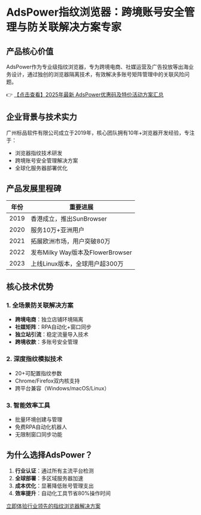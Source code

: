 # AdsPower指纹浏览器：跨境账号安全管理与防关联解决方案专家

## 产品核心价值
AdsPower作为专业级指纹浏览器，专为跨境电商、社媒运营及广告投放等出海业务设计，通过独创的浏览器隔离技术，有效解决多账号矩阵管理中的关联风险问题。

👉 [【点击查看】2025年最新 AdsPower优惠码及特价活动方案汇总](https://bit.ly/adspower_free)

## 企业背景与技术实力
广州标品软件有限公司成立于2019年，核心团队拥有10年+浏览器开发经验，专注于：
- 浏览器指纹技术研发
- 跨境账号安全管理解决方案
- 全球化服务器部署优化

## 产品发展里程碑
| 年份 | 重要进展 |
|------|----------|
| 2019 | 香港成立，推出SunBrowser |
| 2020 | 服务10万+亚洲用户 |
| 2021 | 拓展欧洲市场，用户突破80万 |
| 2022 | 发布Milky Way版本及FlowerBrowser |
| 2023 | 上线Linux版本，全球用户超300万 |

## 核心技术优势
### 1. 全场景防关联解决方案
- **跨境电商**：独立店铺环境隔离
- **社媒矩阵**：RPA自动化+窗口同步
- **独立站引流**：稳定流量导入技术
- **跨境收款**：多账号安全管理

### 2. 深度指纹模拟技术
- 20+可配置指纹参数
- Chrome/Firefox双内核支持
- 跨平台兼容（Windows/macOS/Linux）

### 3. 智能效率工具
- 批量环境创建与管理
- 免费RPA自动化机器人
- 无限制窗口同步功能

## 为什么选择AdsPower？
1. **行业认证**：通过所有主流平台检测
2. **全球部署**：多区域服务器加速
3. **成本优化**：显著降低账号管理支出
4. **效率提升**：自动化工具节省80%操作时间

[立即体验行业领先的指纹浏览器解决方案](https://bit.ly/adspower_free)